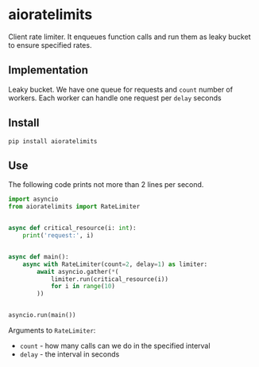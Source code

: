 # aioratelimits

Client rate limiter. It enqueues function calls and run them as leaky bucket to
ensure specified rates.

## Implementation

Leaky bucket. We have one queue for requests and `count` number of workers.
Each worker can handle one request per `delay` seconds

## Install

```
pip install aioratelimits
```

## Use

The following code prints not more than 2 lines per second.

```python
import asyncio
from aioratelimits import RateLimiter


async def critical_resource(i: int):
    print('request:', i)


async def main():
    async with RateLimiter(count=2, delay=1) as limiter:
        await asyncio.gather(*(
            limiter.run(critical_resource(i))
            for i in range(10)
        ))


asyncio.run(main())
```

Arguments to `RateLimiter`:
- `count` - how many calls can we do in the specified interval
- `delay` - the interval in seconds 
